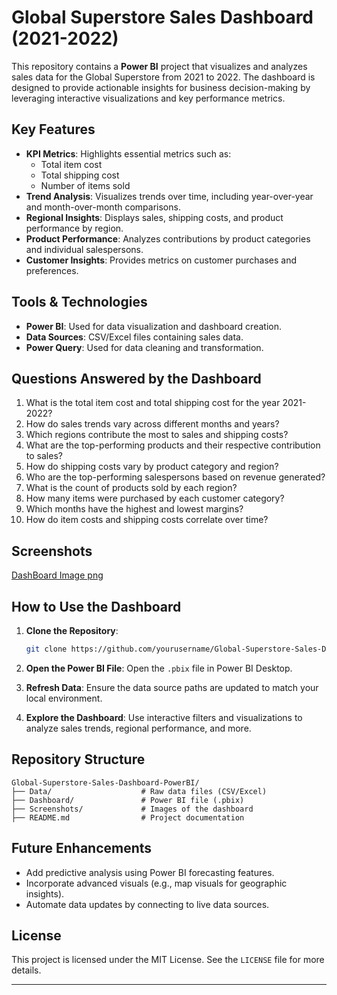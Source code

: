 # Global Superstore Sales Dashboard (2021-2022)

This repository contains a **Power BI** project that visualizes and analyzes sales data for the Global Superstore from 2021 to 2022. The dashboard is designed to provide actionable insights for business decision-making by leveraging interactive visualizations and key performance metrics.

## Key Features

- **KPI Metrics**: Highlights essential metrics such as:
  - Total item cost
  - Total shipping cost
  - Number of items sold
- **Trend Analysis**: Visualizes trends over time, including year-over-year and month-over-month comparisons.
- **Regional Insights**: Displays sales, shipping costs, and product performance by region.
- **Product Performance**: Analyzes contributions by product categories and individual salespersons.
- **Customer Insights**: Provides metrics on customer purchases and preferences.

## Tools & Technologies

- **Power BI**: Used for data visualization and dashboard creation.
- **Data Sources**: CSV/Excel files containing sales data.
- **Power Query**: Used for data cleaning and transformation.

## Questions Answered by the Dashboard

1. What is the total item cost and total shipping cost for the year 2021-2022?
2. How do sales trends vary across different months and years?
3. Which regions contribute the most to sales and shipping costs?
4. What are the top-performing products and their respective contribution to sales?
5. How do shipping costs vary by product category and region?
6. Who are the top-performing salespersons based on revenue generated?
7. What is the count of products sold by each region?
8. How many items were purchased by each customer category?
9. Which months have the highest and lowest margins?
10. How do item costs and shipping costs correlate over time?

## Screenshots

[DashBoard Image png](https://github.com/user-attachments/assets/985c98b8-7662-42ef-be52-c60ce0723b2d)

## How to Use the Dashboard

1. **Clone the Repository**:
   ```bash
   git clone https://github.com/yourusername/Global-Superstore-Sales-Dashboard-PowerBI.git
   ```
2. **Open the Power BI File**:
   Open the `.pbix` file in Power BI Desktop.

3. **Refresh Data**:
   Ensure the data source paths are updated to match your local environment.

4. **Explore the Dashboard**:
   Use interactive filters and visualizations to analyze sales trends, regional performance, and more.

## Repository Structure

```
Global-Superstore-Sales-Dashboard-PowerBI/
├── Data/                    # Raw data files (CSV/Excel)
├── Dashboard/               # Power BI file (.pbix)
├── Screenshots/             # Images of the dashboard
├── README.md                # Project documentation
```

## Future Enhancements

- Add predictive analysis using Power BI forecasting features.
- Incorporate advanced visuals (e.g., map visuals for geographic insights).
- Automate data updates by connecting to live data sources.

## License

This project is licensed under the MIT License. See the `LICENSE` file for more details.

---
